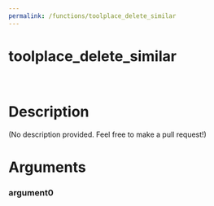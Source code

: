 ```yaml
---
permalink: /functions/toolplace_delete_similar
---
```

# toolplace_delete_similar  
&nbsp;  
# Description  
(No description provided. Feel free to make a pull request!) 
&nbsp;  
# Arguments
### argument0

&nbsp;    


